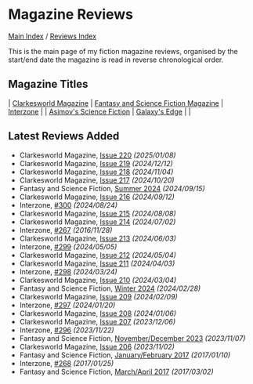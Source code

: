 # Magazine Reviews

[Main Index](../../README.md) / [Reviews Index](../README.md)

This is the main page of my fiction magazine reviews, organised by the start/end date the magazine is read in reverse chronological order.

## Magazine Titles

| [Clarkesworld Magazine](Clarkesworld/README.md) | [Fantasy and Science Fiction Magazine](FantasyAndScienceFiction/README.md) | [Interzone](Interzone/README.md) |
| [Asimov's Science Fiction](AsimovsScienceFiction/README.md) | [Galaxy's Edge](GalaxysEdge/README.md) | |

## Latest Reviews Added

- Clarkesworld Magazine, [Issue 220](Clarkesworld/20250108-Clarkesworld220.md) *(2025/01/08)*
- Clarkesworld Magazine, [Issue 219](Clarkesworld/20241212-Clarkesworld219.md) *(2024/12/12)*
- Clarkesworld Magazine, [Issue 218](Clarkesworld/20241104-Clarkesworld218.md) *(2024/11/04)*
- Clarkesworld Magazine, [Issue 217](Clarkesworld/20241020-Clarkesworld217.md) *(2024/10/20)*
- Fantasy and Science Fiction, [Summer 2024](FantasyAndScienceFiction/20240915-FSF202402.md) *(2024/09/15)*
- Clarkesworld Magazine, [Issue 216](Clarkesworld/20240912-Clarkesworld216.md) *(2024/09/12)*
- Interzone, [#300](Interzone/20240824-Interzone300.md) *(2024/08/24)*
- Clarkesworld Magazine, [Issue 215](Clarkesworld/20240808-Clarkesworld215.md) *(2024/08/08)*
- Clarkesworld Magazine, [Issue 214](Clarkesworld/20240702-Clarkesworld214.md) *(2024/07/02)*
- Interzone, [#267](Interzone/20161128-Interzone267.md) *(2016/11/28)*
- Clarkesworld Magazine, [Issue 213](Clarkesworld/20240603-Clarkesworld213.md) *(2024/06/03)*
- Interzone, [#299](Interzone/20240505-Interzone299.md) *(2024/05/05)*
- Clarkesworld Magazine, [Issue 212](Clarkesworld/20240504-Clarkesworld212.md) *(2024/05/04)*
- Clarkesworld Magazine, [Issue 211](Clarkesworld/20240403-Clarkesworld211.md) *(2024/04/03)*
- Interzone, [#298](Interzone/20240324-Interzone298.md) *(2024/03/24)*
- Clarkesworld Magazine, [Issue 210](Clarkesworld/20240304-Clarkesworld210.md) *(2024/03/04)*
- Fantasy and Science Fiction, [Winter 2024](FantasyAndScienceFiction/20240228-FSF202401.md) *(2024/02/28)*
- Clarkesworld Magazine, [Issue 209](Clarkesworld/20240209-Clarkesworld209.md) *(2024/02/09)*
- Interzone, [#297](Interzone/20240120-Interzone297.md) *(2024/01/20)*
- Clarkesworld Magazine, [Issue 208](Clarkesworld/20240106-Clarkesworld208.md) *(2024/01/06)*
- Clarkesworld Magazine, [Issue 207](Clarkesworld/20231206-Clarkesworld207.md) *(2023/12/06)*
- Interzone, [#296](Interzone/20231122-Interzone296.md) *(2023/11/22)*
- Fantasy and Science Fiction, [November/December 2023](FantasyAndScienceFiction/20231107-FSF202311.md) *(2023/11/07)*
- Clarkesworld Magazine, [Issue 206](Clarkesworld/20231102-Clarkesworld206.md) *(2023/11/02)*
- Fantasy and Science Fiction, [January/February 2017](FantasyAndScienceFiction/20170110-FSF201701.md) *(2017/01/10)*
- Interzone, [#268](Interzone/20170125-Interzone268.md) *(2017/01/25)*
- Fantasy and Science Fiction, [March/April 2017](FantasyAndScienceFiction/20170302-FSF201703.md) *(2017/03/02)*
